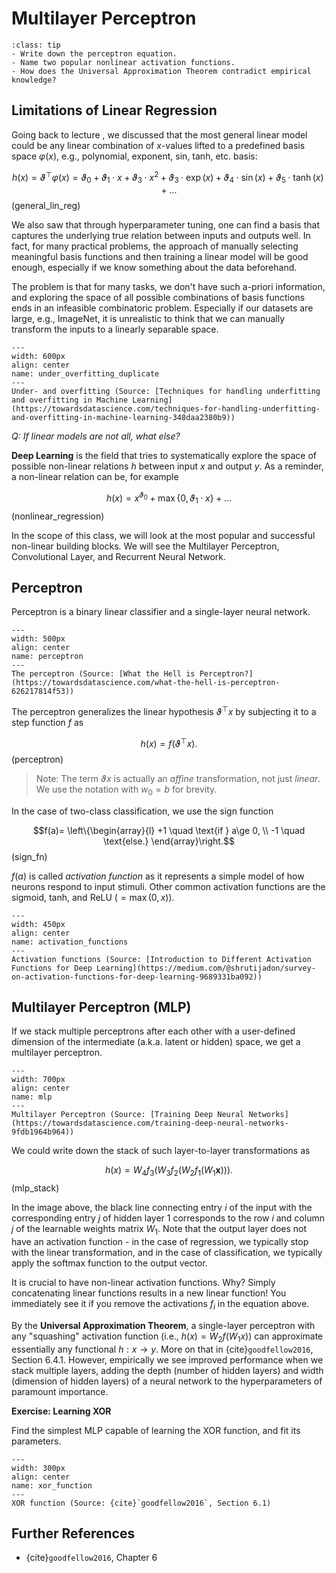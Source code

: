 # Multilayer Perceptron

`````{admonition} Learning outcome
:class: tip 
- Write down the perceptron equation.
- Name two popular nonlinear activation functions.
- How does the Universal Approximation Theorem contradict empirical knowledge?
`````

## Limitations of Linear Regression

Going back to lecture [](tricks.md), we discussed that the most general linear model could be any linear combination of $x$-values lifted to a predefined basis space $\varphi(x)$, e.g., polynomial, exponent, sin, tanh, etc. basis:

$$h(x)= \vartheta^{\top} \varphi(x) = \vartheta_0 + \vartheta_1 \cdot x + \vartheta_3 \cdot x^2 + \vartheta_3 \cdot \exp(x) + \vartheta_4 \cdot \sin(x) + \vartheta_5 \cdot \tanh(x) + ...$$ (general_lin_reg)

We also saw that through hyperparameter tuning, one can find a basis that captures the underlying true relation between inputs and outputs well. In fact, for many practical problems, the approach of manually selecting meaningful basis functions and then training a linear model will be good enough, especially if we know something about the data beforehand.

The problem is that for many tasks, we don't have such a-priori information, and exploring the space of all possible combinations of basis functions ends in an infeasible combinatoric problem. Especially if our datasets are large, e.g., ImageNet, it is unrealistic to think that we can manually transform the inputs to a linearly separable space.

```{figure} ../imgs/mlp/under_overfitting.png
---
width: 600px
align: center
name: under_overfitting_duplicate
---
Under- and overfitting (Source: [Techniques for handling underfitting and overfitting in Machine Learning](https://towardsdatascience.com/techniques-for-handling-underfitting-and-overfitting-in-machine-learning-348daa2380b9))
```

*Q: If linear models are not all, what else?*

**Deep Learning** is the field that tries to systematically explore the space of possible non-linear relations $h$ between input $x$ and output $y$. As a reminder, a non-linear relation can be, for example

$$
h(x) = x^{\vartheta_0} + \max\{0, \vartheta_1 \cdot x\} + ...
$$ (nonlinear_regression)

In the scope of this class, we will look at the most popular and successful non-linear building blocks. We will see the Multilayer Perceptron, Convolutional Layer, and Recurrent Neural Network.

## Perceptron

Perceptron is a binary linear classifier and a single-layer neural network.

```{figure} ../imgs/mlp/perceptron.png
---
width: 500px
align: center
name: perceptron
---
The perceptron (Source: [What the Hell is Perceptron?](https://towardsdatascience.com/what-the-hell-is-perceptron-626217814f53))
```

The perceptron generalizes the linear hypothesis $\vartheta^{\top} x$ by subjecting it to a step function $f$ as

$$h(x) = f(\vartheta^{\top}x).$$ (perceptron)

> Note: The term $\vartheta x$ is actually an *affine* transformation, not just *linear*. We use the notation with $w_0 = b$ for brevity.

In the case of two-class classification, we use the sign function

$$f(a)=  \left\{\begin{array}{l} +1  \quad \text{if } a\ge 0,  \\ -1  \quad \text{else.} \end{array}\right.$$ (sign_fn)

$f(a)$ is called *activation function* as it represents a simple model of how neurons respond to input stimuli. Other common activation functions are the sigmoid, tanh, and ReLU ($=\max(0,x)$).

```{figure} ../imgs/mlp/activation_functions.png
---
width: 450px
align: center
name: activation_functions
---
Activation functions (Source: [Introduction to Different Activation Functions for Deep Learning](https://medium.com/@shrutijadon/survey-on-activation-functions-for-deep-learning-9689331ba092))
```

## Multilayer Perceptron  (MLP)

If we stack multiple perceptrons after each other with a user-defined dimension of the intermediate (a.k.a. latent or hidden) space, we get a multilayer perceptron.

```{figure} ../imgs/mlp/mlp.png
---
width: 700px
align: center
name: mlp
---
Multilayer Perceptron (Source: [Training Deep Neural Networks](https://towardsdatascience.com/training-deep-neural-networks-9fdb1964b964))
```

We could write down the stack of such layer-to-layer transformations as

$$h(x) = W_4 f_3 ( W_3 f_2(W_2 f_1(W_1 \mathbf{x}))).$$ (mlp_stack)

In the image above, the black line connecting entry $i$ of the input with the corresponding entry $j$ of hidden layer 1 corresponds to the row $i$ and column $j$ of the learnable weights matrix $W_{1}$. Note that the output layer does not have an activation function - in the case of regression, we typically stop with the linear transformation, and in the case of classification, we typically apply the softmax function to the output vector.

It is crucial to have non-linear activation functions. Why? Simply concatenating linear functions results in a new linear function! You immediately see it if you remove the activations $f_i$ in the equation above.

By the **Universal Approximation Theorem**, a single-layer perceptron with any "squashing" activation function (i.e., $h(x)=W_2 f(W_1 x)$) can approximate essentially any functional $h: x \to y$. More on that in {cite}`goodfellow2016`, Section 6.4.1. However, empirically we see improved performance when we stack multiple layers, adding the depth (number of hidden layers) and width (dimension of hidden layers) of a neural network to the hyperparameters of paramount importance.

**Exercise: Learning XOR**

Find the simplest MLP capable of learning the XOR function, and fit its parameters.

```{figure} ../imgs/mlp/xor_function.png
---
width: 300px
align: center
name: xor_function
---
XOR function (Source: {cite}`goodfellow2016`, Section 6.1)
```

## Further References

- {cite}`goodfellow2016`, Chapter 6
